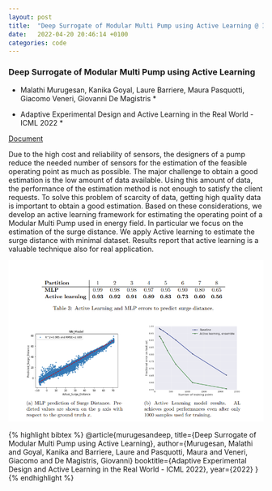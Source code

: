 ```yaml
---
layout: post
title:  "Deep Surrogate of Modular Multi Pump using Active Learning @ ICML 2022"
date:   2022-04-20 20:46:14 +0100
categories: code
---
```


### Deep Surrogate of Modular Multi Pump using Active Learning

* Malathi Murugesan, Kanika Goyal, Laure Barriere, Maura Pasquotti, Giacomo Veneri, Giovanni De Magistris *

* Adaptive Experimental Design and Active Learning in the Real World - ICML 2022 *

[Document](/documents/malathi2022.pdf)

Due to the high cost and reliability of sensors, the designers of a pump reduce the needed number of sensors for the estimation of the feasible operating point as much as possible. The major challenge to obtain a good estimation is the low amount of data available. Using this amount of data, the performance of the estimation method is not enough to satisfy the client requests. To solve this problem of scarcity of data, getting high quality data is important to obtain a good estimation. Based on these considerations, we develop an active learning framework for estimating the operating point of a Modular Multi Pump used in energy field. In particular we focus on the estimation of the surge distance. We apply Active learning to estimate the surge distance with minimal dataset. Results report that active learning is a valuable technique also for real application.

![algorithm](/images/al.png)

{% highlight bibtex %}
@article{murugesandeep,
  title={Deep Surrogate of Modular Multi Pump using Active Learning},
  author={Murugesan, Malathi and Goyal, Kanika and Barriere, Laure and Pasquotti, Maura and Veneri, Giacomo and De Magistris, Giovanni}
  booktitle={Adaptive Experimental Design and Active Learning in the Real World - ICML 2022},
  year={2022}
}
{% endhighlight %}

